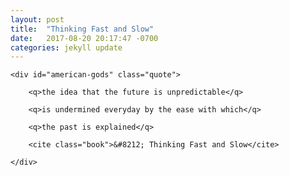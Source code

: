 ```yaml
---
layout: post
title:  "Thinking Fast and Slow"
date:   2017-08-20 20:17:47 -0700
categories: jekyll update
---
```


<div id="american-gods-wrapper">

	<div id="american-gods" class="quote">

		<q>the idea that the future is unpredictable</q>

		<q>is undermined everyday by the ease with which</q>

		<q>the past is explained</q>

		<cite class="book">&#8212; Thinking Fast and Slow</cite>

	</div>

</div>